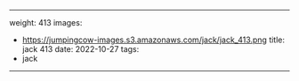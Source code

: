 
---
weight: 413
images:
- https://jumpingcow-images.s3.amazonaws.com/jack/jack_413.png
title: jack 413
date: 2022-10-27
tags:
- jack
---
